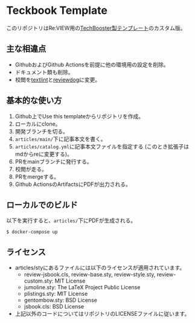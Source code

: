 # Teckbook Template

このリポジトリはRe:VIEW用の[TechBooster製テンプレート](https://github.com/TechBooster/ReVIEW-Template)のカスタム版。

## 主な相違点

- GithubおよびGithub Actionsを前提に他の環境用の設定を削除。
- ドキュメント類も削除。
- 校閲を[textlint](https://textlint.github.io/)と[reviewdog](https://github.com/reviewdog/reviewdog)に変更。

## 基本的な使い方

1. Github上でUse this templateからリポジトリを作成。
2. ローカルにclone。
3. 開発ブランチを切る。
4. `articles/main/`下に記事本文を書く。
5. `articles/catalog.yml`に記事本文ファイルを指定する (このとき拡張子はmdからreに変更する)。
6. PRをmainブランチに発行する。
7. 校閲が走る。
8. PRをmergeする。
9. Github ActionsのArtifactsにPDFが出力される。

## ローカルでのビルド

以下を実行すると、`articles/`下にPDFが生成される。

```shell
$ docker-compose up
```

## ライセンス

- articles/styにあるファイルには以下のライセンスが適用されています。
  - review-jsbook.cls, review-base.sty, review-style.sty, review-custom.sty: MIT License
  - jumoline.sty: The LaTeX Project Public License
  - plistings.sty: MIT License
  - gentombow.sty: BSD License
  - jsbook.cls: BSD License
- 上記以外のコードについてはリポジトリのLICENSEファイルに従います。
